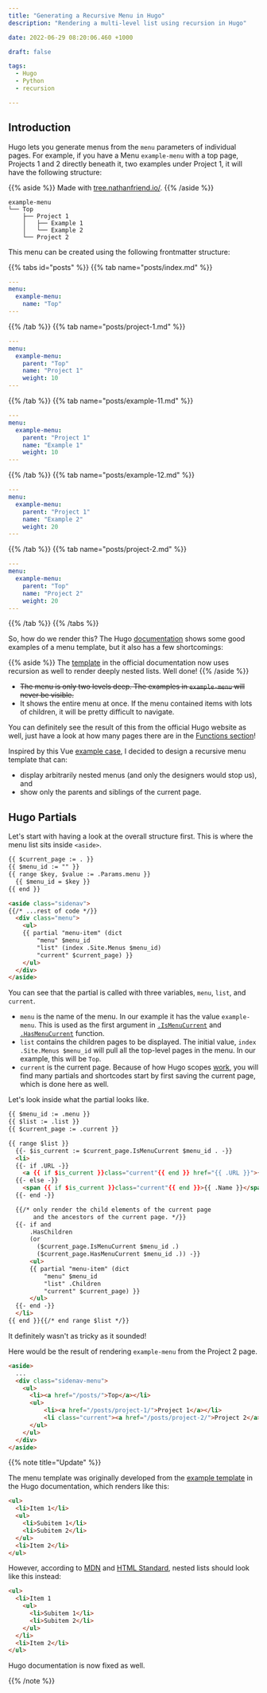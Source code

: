 ```yaml
---
title: "Generating a Recursive Menu in Hugo"
description: "Rendering a multi-level list using recursion in Hugo"

date: 2022-06-29 08:20:06.460 +1000

draft: false

tags:
  - Hugo
  - Python
  - recursion

---
```


## Introduction

Hugo lets you generate menus from the `menu` parameters of individual pages. For example, if you have a Menu `example-menu` with a top page, Projects 1 and 2 directly beneath it, two examples under Project 1, it will have the following structure:

{{% aside %}}
Made with [tree.nathanfriend.io/](https://tree.nathanfriend.io/).
{{% /aside %}}

```
example-menu
└── Top
    ├── Project 1
    │   ├── Example 1
    │   └── Example 2
    └── Project 2
```

This menu can be created using the following frontmatter structure:

{{% tabs id="posts" %}}
{{% tab name="posts/index.md" %}}
```yaml
---
menu:
  example-menu:
    name: "Top"
---
```
{{% /tab %}}
{{% tab name="posts/project-1.md" %}}
```yaml
---
menu:
  example-menu:
    parent: "Top"
    name: "Project 1"
    weight: 10
---
```
{{% /tab %}}
{{% tab name="posts/example-11.md" %}}
```yaml
---
menu:
  example-menu:
    parent: "Project 1"
    name: "Example 1"
    weight: 10
---
```
{{% /tab %}}
{{% tab name="posts/example-12.md" %}}
```yaml
---
menu:
  example-menu:
    parent: "Project 1"
    name: "Example 2"
    weight: 20
---
```
{{% /tab %}}
{{% tab name="posts/project-2.md" %}}
```yaml
---
menu:
  example-menu:
    parent: "Top"
    name: "Project 2"
    weight: 20
---
```
{{% /tab %}}
{{% /tabs %}}


So, how do we render this? The Hugo [documentation](https://gohugo.io/templates/menu-templates/) shows some good examples of a menu template, but it also has a few shortcomings:

{{% aside %}}
The [template](https://gohugo.io/templates/menu-templates/#example) in the official documentation now uses recursion as well to render deeply nested lists. Well done!
{{% /aside %}}

- ~~The menu is only two levels deep. The examples in `example-menu` will never be visible.~~
- It shows the entire menu at once. If the menu contained items with lots of children, it will be pretty difficult to navigate.

You can definitely see the result of this from the official Hugo website as well, just have a look at how many pages there are in the [Functions section](https://gohugo.io/functions/)!

Inspired by this Vue [example case](https://vuejs.org/examples/#tree), I decided to design a recursive menu template that can:

- display arbitrarily nested menus (and only the designers would stop us), and
- show only the parents and siblings of the current page.




## Hugo Partials

Let's start with having a look at the overall structure first. This is where the menu list sits inside `<aside>`.

```html {path="layouts/partials/sidenav.html"}
{{ $current_page := . }}
{{ $menu_id := "" }}
{{ range $key, $value := .Params.menu }}
  {{ $menu_id = $key }}
{{ end }}

<aside class="sidenav">
{{/* ...rest of code */}}
  <div class="menu">
    <ul>
    {{ partial "menu-item" (dict
        "menu" $menu_id
        "list" (index .Site.Menus $menu_id)
        "current" $current_page) }}
    </ul>
  </div>
</aside>
```

You can see that the partial is called with three variables, `menu`, `list`, and `current`.

- `menu` is the name of the menu. In our example it has the value `example-menu`. This is used as the first argument in [`.IsMenuCurrent`](https://gohugo.io/functions/ismenucurrent/) and [`.HasMenuCurrent`](https://gohugo.io/functions/hasmenucurrent/) function.
- `list` contains the children pages to be displayed. The initial value, `index .Site.Menus $menu_id` will pull all the top-level pages in the menu. In our example, this will be `Top`.
- `current` is the current page. Because of how Hugo scopes [work](https://www.regisphilibert.com/blog/2018/02/hugo-the-scope-the-context-and-the-dot/), you will find many partials and shortcodes start by first saving the current page, which is done here as well.

Let's look inside what the partial looks like.

```html {path="layouts/partials/menu-item.html"}
{{ $menu_id := .menu }}
{{ $list := .list }}
{{ $current_page := .current }}

{{ range $list }}
  {{- $is_current := $current_page.IsMenuCurrent $menu_id . -}}
  <li>
  {{- if .URL -}}
    <a {{ if $is_current }}class="current"{{ end }} href="{{ .URL }}">{{ .Name }}</a>
  {{- else -}}
    <span {{ if $is_current }}class="current"{{ end }}>{{ .Name }}</span>
  {{- end -}}

  {{/* only render the child elements of the current page
       and the ancestors of the current page. */}}
  {{- if and
      .HasChildren
      (or
        ($current_page.IsMenuCurrent $menu_id .)
        ($current_page.HasMenuCurrent $menu_id .)) -}}
      <ul>
      {{ partial "menu-item" (dict
          "menu" $menu_id
          "list" .Children
          "current" $current_page) }}
      </ul>
  {{- end -}}
  </li>
{{ end }}{{/* end range $list */}}

```

It definitely wasn't as tricky as it sounded!

Here would be the result of rendering `example-menu` from the Project 2 page.

```html {path="public/posts/project-2.html"}
<aside>
  ...
  <div class="sidenav-menu">
    <ul>
      <li><a href="/posts/">Top</a></li>
      <ul>
          <li><a href="/posts/project-1/">Project 1</a></li>
          <li class="current"><a href="/posts/project-2/">Project 2</a></li>
      </ul>
    </ul>
  </div>
</aside>
```

{{% note title="Update" %}}

The menu template was originally developed from the [example template](https://gohugo.io/templates/menu-templates/) in the Hugo documentation, which renders like this:

```html {hl_lines="3-6"}
<ul>
  <li>Item 1</li>
  <ul>
    <li>Subitem 1</li>
    <li>Subitem 2</li>
  </ul>
  <li>Item 2</li>
</ul>
```

However, according to [MDN](https://developer.mozilla.org/en-US/docs/Learn/HTML/Introduction_to_HTML/HTML_text_fundamentals#nesting_lists) and [HTML Standard](https://html.spec.whatwg.org/multipage/grouping-content.html#the-ul-element), nested lists should look like this instead:

```html {hl_lines="3-6"}
<ul>
  <li>Item 1
    <ul>
      <li>Subitem 1</li>
      <li>Subitem 2</li>
    </ul>
  </li>
  <li>Item 2</li>
</ul>
```

Hugo documentation is now fixed as well.

{{% /note %}}
